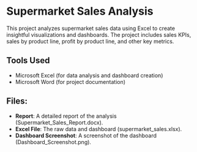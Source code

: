 # Supermarket Sales Analysis
This project analyzes supermarket sales data using Excel to create insightful visualizations and dashboards. The project includes sales KPIs, sales by product line, profit by product line, and other key metrics.

## Tools Used
- Microsoft Excel (for data analysis and dashboard creation)
- Microsoft Word (for project documentation)

## Files:
- **Report**: A detailed report of the analysis (Supermarket_Sales_Report.docx).
- **Excel File**: The raw data and dashboard (supermarket_sales.xlsx).
- **Dashboard Screenshot**: A screenshot of the dashboard (Dashboard_Screenshot.png).
